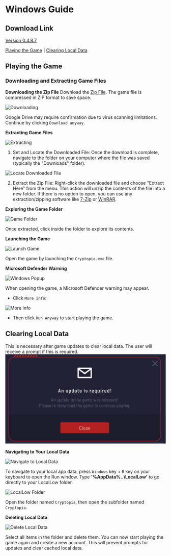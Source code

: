 # Windows Guide

## Download Link
[Version 0.4.8.7](https://drive.google.com/file/d/1VCEUrw0GxZaoPQRy5tWvCJrITrHnfxE2/view?usp=sharing)

[Playing the Game](#playing-the-game) | [Clearing Local Data](#clearing-local-data)

## Playing the Game

### Downloading and Extracting Game Files

**Downloading the Zip File**
Download the [Zip File](https://drive.google.com/file/d/1VCEUrw0GxZaoPQRy5tWvCJrITrHnfxE2/view?usp=sharing). The game file is compressed in ZIP format to save space.

![Downloading](https://i.ibb.co/rsYDKyN/1-Download-File.png)

Google Drive may require confirmation due to virus scanning limitations. Continue by clicking `Download anyway`.

**Extracting Game Files**

![Extracting](https://i.ibb.co/5x0ZCJ7/3-Download-Somewhere.png)

1. Set and Locate the Downloaded File: Once the download is complete, navigate to the folder on your computer where the file was saved (typically the "Downloads" folder).

![Locate Downloaded File](https://i.ibb.co/WVg4HNc/Extract.png)

2. Extract the Zip File: Right-click the downloaded file and choose "Extract Here" from the menu. This action will unzip the contents of the file into a new folder. If there is no option to open, you can use any extraction/zipping software like [7-Zip] or [WinRAR].

**Exploring the Game Folder**

![Game Folder](https://i.ibb.co/wQsZnb9/5-Extracted.png)

Once extracted, click inside the folder to explore its contents.

**Launching the Game**

![Launch Game](https://i.ibb.co/7t910Sc/6-Folder.png)

Open the game by launching the `Cryptopia.exe` file.

**Microsoft Defender Warning**

![Windows Popup](https://i.ibb.co/vYbR5Jn/Step-0.png)

When opening the game, a Microsoft Defender warning may appear.

- Click `More info`:

![More Info](https://i.ibb.co/17CRFsd/Step-1.png)

- Then click `Run Anyway` to start playing the game.

## Clearing Local Data

This is necessary after game updates to clear local data. The user will receive a prompt if this is required.
![Update Required](https://github.com/cryptopia-com/unity-client/blob/main/Images/UpdateReuired-major.png)

**Navigating to Your Local Data**

![Navigate to Local Data](https://i.ibb.co/nQVdycq/a-locallow-run.png)

To navigate to your local app data, press `Windows` key + `R` key on your keyboard to open the Run window. Type **'%AppData%\..\LocalLow'** to go directly to your LocalLow folder.

![LocalLow Folder](https://i.ibb.co/31Gr2JL/b-window.png)

Open the folder named `Cryptopia`, then open the subfolder named `Cryptopia`.

**Deleting Local Data**

![Delete Local Data](https://i.ibb.co/7ChLMys/d-folder.png)

Select all items in the folder and delete them. You can now start playing the game again and create a new account. This will prevent prompts for updates and clear cached local data.

[7-Zip]: https://www.7-zip.org/
[WinRAR]: https://www.win-rar.com/
